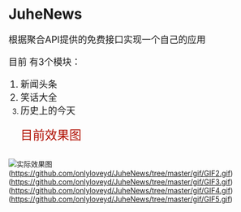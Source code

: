 # JuheNews
<font size=4>根据聚合API提供的免费接口实现一个自己的应用

目前 有3个模块：
1. 新闻头条
2. 笑话大全
3. 历史上的今天</font>
</br></br>
<font color=bule size=5>目前效果图</font></br></br>

![实际效果图](https://github.com/onlyloveyd/JuheNews/tree/master/gif/GIF1.gif)
(https://github.com/onlyloveyd/JuheNews/tree/master/gif/GIF2.gif)
(https://github.com/onlyloveyd/JuheNews/tree/master/gif/GIF3.gif)
(https://github.com/onlyloveyd/JuheNews/tree/master/gif/GIF4.gif)
(https://github.com/onlyloveyd/JuheNews/tree/master/gif/GIF5.gif)


